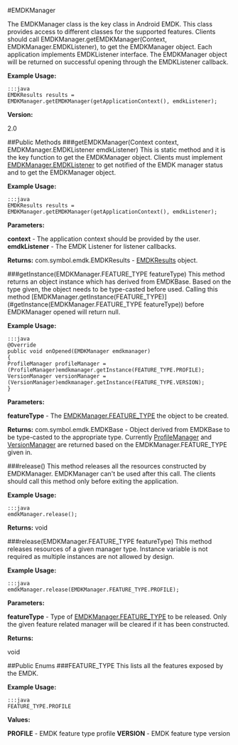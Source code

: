 #EMDKManager

The EMDKManager class is the key class in Android EMDK. This class provides access to different classes for the supported features. Clients should call EMDKManager.getEMDKManager(Context, EMDKManager.EMDKListener), to get the EMDKManager object. Each application implements EMDKListener interface. The EMDKManager object will be returned on successful opening through the EMDKListener callback.

**Example Usage:**

	:::java
	EMDKResults results = EMDKManager.getEMDKManager(getApplicationContext(), emdkListener);


**Version:**

2.0

##Public Methods
###getEMDKManager(Context context, EMDKManager.EMDKListener emdkListener)
This is static method and it is the key function to get the EMDKManager object. Clients must implement [EMDKManager.EMDKListener](EMDKManager.EMDKListener) to get notified of the EMDK manager status and to get the EMDKManager object.

**Example Usage:**

	:::java
	EMDKResults results = EMDKManager.getEMDKManager(getApplicationContext(), emdkListener);


**Parameters:**

**context** - The application context should be provided by the user.
**emdkListener** - The EMDK Listener for listener callbacks.

**Returns:**
com.symbol.emdk.EMDKResults - [EMDKResults](EMDKResults) object.

###getInstance(EMDKManager.FEATURE_TYPE featureType)
This method returns an object instance which has derived from EMDKBase. Based on the type given, the object needs to be type-casted before used. Calling this method [EMDKManager.getInstance(FEATURE_TYPE)](#getInstance(EMDKManager.FEATURE_TYPE featureType)) before EMDKManager opened will return null.

**Example Usage:**

	:::java
	@Override
	public void onOpened(EMDKManager emdkmanager)
	{
	ProfileManager profileManager = (ProfileManager)emdkmanager.getInstance(FEATURE_TYPE.PROFILE);
	VersionManager versionManager = (VersionManager)emdkmanager.getInstance(FEATURE_TYPE.VERSION);
	}


**Parameters:**

**featureType** - The [EMDKManager.FEATURE_TYPE](EMDKManager.FEATURE_TYPE) the object to be created.

**Returns:**
com.symbol.emdk.EMDKBase - Object derived from EMDKBase to be type-casted to the appropriate type. Currently [ProfileManager](ProfileManager) and [VersionManager](VersionManager) are returned based on the EMDKManager.FEATURE_TYPE given in.

###release()
This method releases all the resources constructed by EMDKManager. EMDKManager can't be used after this call. The clients should call this method only before exiting the application.

**Example Usage:**

	:::java
	emdkManager.release();


**Returns:**
void

###release(EMDKManager.FEATURE_TYPE featureType)
This method releases resources of a given manager type. Instance variable is not required as multiple instances are not allowed by design.

**Example Usage:**

	:::java
	emdkManager.release(EMDKManager.FEATURE_TYPE.PROFILE);


**Parameters:**

**featureType** - Type of [EMDKManager.FEATURE_TYPE](EMDKManager.FEATURE_TYPE) to be released. Only the given feature related manager will be cleared if it has been constructed.

**Returns:**

void

##Public Enums
###FEATURE_TYPE
This lists all the features exposed by the EMDK.

**Example Usage:**

	:::java
	FEATURE_TYPE.PROFILE


**Values:**

**PROFILE** - EMDK feature type profile
**VERSION** - EMDK feature type version

